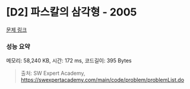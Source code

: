 # [D2] 파스칼의 삼각형 - 2005 

[문제 링크](https://swexpertacademy.com/main/code/problem/problemDetail.do?contestProbId=AV5P0-h6Ak4DFAUq) 

### 성능 요약

메모리: 58,240 KB, 시간: 172 ms, 코드길이: 395 Bytes



> 출처: SW Expert Academy, https://swexpertacademy.com/main/code/problem/problemList.do